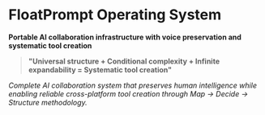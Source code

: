 
# FloatPrompt Operating System

**Portable AI collaboration infrastructure with voice preservation and systematic tool creation**

> **"Universal structure + Conditional complexity + Infinite expandability = Systematic tool creation"**
 
*Complete AI collaboration system that preserves human intelligence while enabling reliable cross-platform tool creation through Map → Decide → Structure methodology.* 